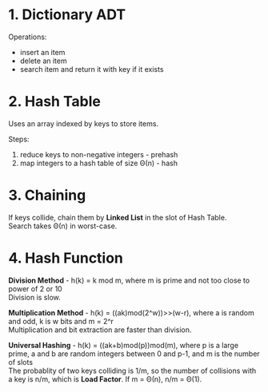 # 1. Dictionary ADT
Operations:
* insert an item
* delete an item
* search item and return it with key if it exists

# 2. Hash Table
Uses an array indexed by keys to store items.

Steps:
1. reduce keys to non-negative integers - prehash
2. map integers to a hash table of size Θ(n) - hash

# 3. Chaining
If keys collide, chain them by **Linked List** in the slot of Hash Table.  
Search takes Θ(n) in worst-case.

# 4. Hash Function
**Division Method** - h(k) = k mod m, where m is prime and not too close to power of 2 or 10  
Division is slow.

**Multiplication Method** - h(k) = ((ak)mod(2^w))>>(w-r), where a is random and odd, k is w bits and m = 2^r  
Multiplication and bit extraction are faster than division.

**Universal Hashing** - h(k) = ((ak+b)mod(p))mod(m), where p is a large prime, a and b are random integers between 0 and p-1, and m is the number of slots  
The probablity of two keys colliding is 1/m, so the number of collisions with a key is n/m, which is **Load Factor**. If m = Θ(n), n/m = Θ(1).
